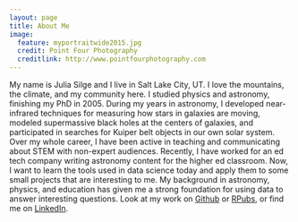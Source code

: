 ```yaml
---
layout: page
title: About Me
image:
  feature: myportraitwide2015.jpg
  credit: Point Four Photography
  creditlink: http://www.pointfourphotography.com
---
```


My name is Julia Silge and I live in Salt Lake City, UT. I love the mountains, the climate, and my community here. I studied physics and astronomy, finishing my PhD in 2005. During my years in astronomy, I developed near-infrared techniques for measuring how stars in galaxies are moving, modeled supermassive black holes at the centers of galaxies, and participated in searches for Kuiper belt objects in our own solar system. Over my whole career, I have been active in teaching and communicating about STEM with non-expert audiences. Recently, I have worked for an ed tech company writing astronomy content for the higher ed classroom. Now, I want to learn the tools used in data science today and apply them to some small projects that are interesting to me. My background in astronomy, physics, and education has given me a strong foundation for using data to answer interesting questions. Look at my work on [Github](https://github.com/juliasilge) or [RPubs](http://rpubs.com/juliasilge), or find me on [LinkedIn](https://www.linkedin.com/in/juliasilge).
